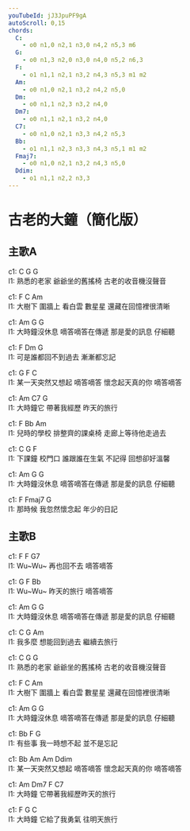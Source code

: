 ```yaml
---
youTubeId: jJ3JpuPF9gA
autoScroll: 0,15
chords:
  C:
    - o0 n1,0 n2,1 n3,0 n4,2 n5,3 m6
  G:
    - o0 n1,3 n2,0 n3,0 n4,0 n5,2 n6,3
  F:
    - o1 n1,1 n2,1 n3,2 n4,3 n5,3 m1 m2
  Am:
    - o0 n1,0 n2,1 n3,2 n4,2 n5,0
  Dm:
    - o0 n1,1 n2,3 n3,2 n4,0
  Dm7:
    - o0 n1,1 n2,1 n3,2 n4,0
  C7:
    - o0 n1,0 n2,1 n3,3 n4,2 n5,3
  Bb:
    - o1 n1,1 n2,3 n3,3 n4,3 n5,1 m1 m2
  Fmaj7:
    - o0 n1,0 n2,1 n3,2 n4,3 n5,0
  Ddim:
    - o1 n1,1 n2,2 n3,3
---
```


# 古老的大鐘（簡化版）

## 主歌A
c1: C   G   G  
l1: 熟悉的老家 爺爺坐的舊搖椅 古老的收音機沒聲音

c1: F   C   Am  
l1: 大樹下 圍牆上 看白雲 數星星 還藏在回憶裡很清晰

c1: Am  G   G  
l1: 大時鐘沒休息 嘀答嘀答在傳遞 那是愛的訊息 仔細聽

c1: F   Dm  G  
l1: 可是誰都回不到過去 漸漸都忘記

c1: G   F   C  
l1: 某一天突然又想起 嘀答嘀答 懷念起天真的你 嘀答嘀答

c1: Am  C7  G  
l1: 大時鐘它 帶著我經歷 昨天的旅行

c1: F   Bb  Am  
l1: 兒時的學校 排整齊的課桌椅 走廊上等待他走過去

c1: C   G   F  
l1: 下課鐘 校門口 誰跟誰在生氣 不記得 回想卻好溫馨

c1: Am  G   G  
l1: 大時鐘沒休息 嘀答嘀答在傳遞 那是愛的訊息 仔細聽

c1: F   Fmaj7 G  
l1: 那時候 我忽然懷念起 年少的日記

## 主歌B
c1: F   F   G7  
l1: Wu~Wu~ 再也回不去 嘀答嘀答

c1: G   F   Bb  
l1: Wu~Wu~ 昨天的旅行 嘀答嘀答

c1: Am  G   G  
l1: 大時鐘沒休息 嘀答嘀答在傳遞 那是愛的訊息 仔細聽

c1: C   G   Am  
l1: 我多麼 想能回到過去 繼續去旅行

c1: C   G   G  
l1: 熟悉的老家 爺爺坐的舊搖椅 古老的收音機沒聲音

c1: F   C   Am  
l1: 大樹下 圍牆上 看白雲 數星星 還藏在回憶裡很清晰

c1: Am  G   G  
l1: 大時鐘沒休息 嘀答嘀答在傳遞 那是愛的訊息 仔細聽

c1: Bb  F   G  
l1: 有些事 我一時想不起 並不是忘記

c1: Bb  Am  Am  Ddim  
l1: 某一天突然又想起 嘀答嘀答 懷念起天真的你 嘀答嘀答

c1: Am  Dm7 F   C7  
l1: 大時鐘 它帶著我經歷昨天的旅行

c1: F   G   C  
l1: 大時鐘 它給了我勇氣 往明天旅行